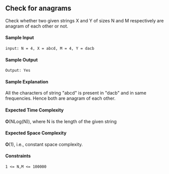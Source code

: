 ## **Check for anagrams**

Check whether two given strings X and Y of sizes N and M respectively are anagram of each other or not.

#### **Sample Input**

    input: N = 4, X = abcd, M = 4, Y = dacb

#### **Sample Output**

    Output: Yes

#### **Sample Explanation**

All the characters of string "abcd" is present in "dacb" and in same frequencies. Hence both are anagram of each other.

#### **Expected Time Complexity**

**O**(NLog(N)), where N is the length of the given string

#### **Expected Space Complexity**

**O**(1), i.e., constant space complexity.

#### **Constraints**

    1 <= N,M <= 100000
